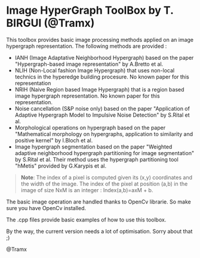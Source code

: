# Image HyperGraph ToolBox by T. BIRGUI (@Tramx)

This toolbox provides basic image processing methods applied on an image hypergraph representation.
The following methods are provided : 
- IANH (Image Adaptative Neighborhood Hypergraph) based on the paper "Hypergraph-based image representation" by A.Bretto et al.
- NLIH (Non-Local fashion Image Hypergraph) that uses non-local technics in the hyperedge building procesure. No known paper for this representation
- NRIH (Naive Region based Image Hypergraph) that is a region based image hypergraph representation. No known paper for this representation.
- Noise cancellation (S&P noise only) based on the paper "Application of Adaptive Hypergraph Model to Impulsive Noise Detection" by S.Rital et al.
- Morphological operations on hypergraph based on the paper "Mathematical morphology on hypergraphs, application to similarity and positive kernel" by I.Bloch et al.
- Image hypergraph segmentation based on the paper "Weighted adaptive neighborhood hypergraph partitioning for image segmentation" by S.Rital et al. Their method uses the hypergraph partitioning tool "hMetis" provided by G.Karypis et al.


> **Note**: The index of a pixel is computed given its (x,y) coordinates and the width of the image.
The index of the pixel at position (a,b) in the image of size NxM is an integer  : Index(a,b)=axM + b.


The basic image operation are handled thanks to OpenCv librarie. So make sure you have OpenCv installed.

The .cpp files provide basic examples of how to use this toolbox.

By the way, the current version needs a lot of optimisation. Sorry about that ;)


@Tramx
